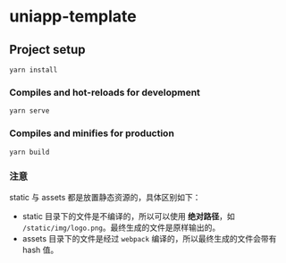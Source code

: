 # uniapp-template

## Project setup
```
yarn install
```

### Compiles and hot-reloads for development
```
yarn serve
```

### Compiles and minifies for production
```
yarn build
```

### 注意

static 与 assets 都是放置静态资源的，具体区别如下：

- static 目录下的文件是不编译的，所以可以使用 **绝对路径**，如 `/static/img/logo.png`。最终生成的文件是原样输出的。
- assets 目录下的文件是经过 `webpack` 编译的，所以最终生成的文件会带有 hash 值。
